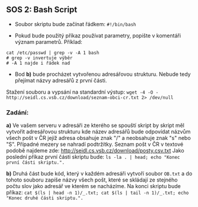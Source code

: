 ## SOS 2: Bash Script

-   Soubor skriptu bude začínat řádkem:
    `#!/bin/bash`

-   Pokud bude použitý příkaz používat parametry, popište v komentáři význam parametrů.
    Příklad:

```
cat /etc/passwd | grep -v -A 1 bash
# grep -v invertuje výběr
# -A 1 najde i řádek nad
```

-   Bod **b)** bude procházet vytvořenou adresářovou strukturu. Nebude tedy přejímat názvy adresářů z první části.

Stažení souboru a vypsání na standardní výstup:
`wget -4 -O - http://seidl.cs.vsb.cz/download/seznam-obci-cr.txt 2> /dev/null`

### Zadání:

**a)** Ve vašem serveru v adresáři ze kterého se spouští skript by skript měl vytvořit adresářovou strukturu kde název adresářů bude
odpovídat názvům všech pošt v ČR jejíž adresa obsahuje znak "/" a neobsahuje znak "s" nebo "S".
Případné mezery se nahradí podtržítky. Seznam pošt v ČR v textové podobě najdeme zde: http://seidl.cs.vsb.cz/download/posty.csv.txt
Jako poslední příkaz první části skriptu bude: `ls -la . | head; echo "Konec první části skriptu.".`

**b)** Druhá část bude kód, který v každém adresáři vytvoří soubor `OB.txt`
a do tohoto souboru zapíše názvy všech pošt, které se skládají ze stejného počtu slov jako adresář ve kterém se nacházíme.
Na konci skriptu bude příkaz: `cat $(ls | head -n 1)/_.txt; cat $(ls | tail -n 1)/_.txt; echo "Konec druhé části skriptu.".`
